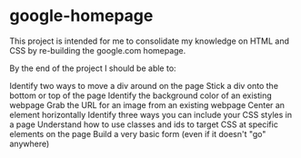 # google-homepage

This project is intended for me to consolidate my knowledge on HTML and CSS by re-building the google.com homepage.

By the end of the project I should be able to:

Identify two ways to move a div around on the page
Stick a div onto the bottom or top of the page
Identify the background color of an existing webpage
Grab the URL for an image from an existing webpage
Center an element horizontally
Identify three ways you can include your CSS styles in a page
Understand how to use classes and ids to target CSS at specific elements on the page
Build a very basic form (even if it doesn't "go" anywhere)
